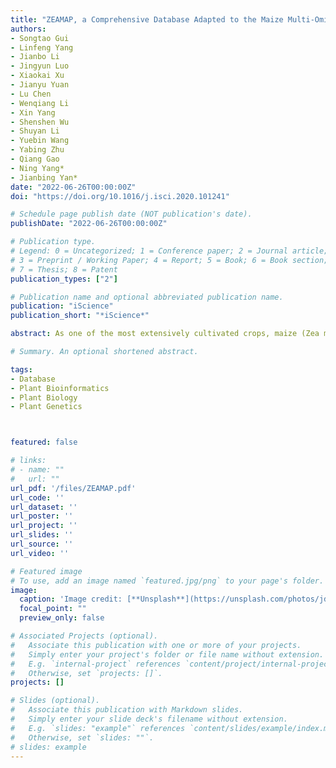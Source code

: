 ```yaml
---
title: "ZEAMAP, a Comprehensive Database Adapted to the Maize Multi-Omics Era"
authors:
- Songtao Gui
- Linfeng Yang
- Jianbo Li
- Jingyun Luo
- Xiaokai Xu
- Jianyu Yuan
- Lu Chen
- Wenqiang Li
- Xin Yang
- Shenshen Wu
- Shuyan Li
- Yuebin Wang
- Yabing Zhu
- Qiang Gao
- Ning Yang*
- Jianbing Yan*
date: "2022-06-26T00:00:00Z"
doi: "https://doi.org/10.1016/j.isci.2020.101241"

# Schedule page publish date (NOT publication's date).
publishDate: "2022-06-26T00:00:00Z"

# Publication type.
# Legend: 0 = Uncategorized; 1 = Conference paper; 2 = Journal article;
# 3 = Preprint / Working Paper; 4 = Report; 5 = Book; 6 = Book section;
# 7 = Thesis; 8 = Patent
publication_types: ["2"]

# Publication name and optional abbreviated publication name.
publication: "iScience"
publication_short: "*iScience*"

abstract: As one of the most extensively cultivated crops, maize (Zea mays L.) has been extensively studied by researchers and breeders for over a century. With advances in high-throughput detection of various omics data, a wealth of multi-dimensional and multi-omics information has been accumulated for maize and its wild relative, teosinte. Integration of this information has the potential to accelerate genetic research and generate improvements in maize agronomic traits. To this end, we constructed ZEAMAP, a comprehensive database incorporating multiple reference genomes, annotations, comparative genomics, transcriptomes, open chromatin regions, chromatin interactions, high-quality genetic variants, phenotypes, metabolomics, genetic maps, genetic mapping loci, population structures, and populational DNA methylation signals within maize inbred lines. ZEAMAP is user friendly, with the ability to interactively integrate, visualize, and cross-reference multiple different omics datasets.

# Summary. An optional shortened abstract.

tags:
- Database
- Plant Bioinformatics
- Plant Biology
- Plant Genetics



featured: false

# links:
# - name: ""
#   url: ""
url_pdf: '/files/ZEAMAP.pdf'
url_code: ''
url_dataset: ''
url_poster: ''
url_project: ''
url_slides: ''
url_source: ''
url_video: ''

# Featured image
# To use, add an image named `featured.jpg/png` to your page's folder. 
image:
  caption: 'Image credit: [**Unsplash**](https://unsplash.com/photos/jdD8gXaTZsc)'
  focal_point: ""
  preview_only: false

# Associated Projects (optional).
#   Associate this publication with one or more of your projects.
#   Simply enter your project's folder or file name without extension.
#   E.g. `internal-project` references `content/project/internal-project/index.md`.
#   Otherwise, set `projects: []`.
projects: []

# Slides (optional).
#   Associate this publication with Markdown slides.
#   Simply enter your slide deck's filename without extension.
#   E.g. `slides: "example"` references `content/slides/example/index.md`.
#   Otherwise, set `slides: ""`.
# slides: example
---
```

